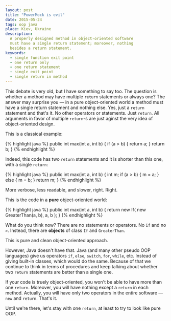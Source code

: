 ```yaml
---
layout: post
title: "PowerMock is evil"
date: 2015-05-24
tags: oop java
place: Kiev, Ukraine
description:
  A properly designed method in object-oriented software
  must have a single return statement; moreover, nothing
  besides a return statement.
keywords:
  - single function exit point
  - one return only
  - one return statement
  - single exit point
  - single return in method
---
```


This debate is very old, but I have something to say too. The question
is whether a method may have multiple `return` statements or always
one? The answer may surprise you &mdash; in a pure object-oriented
world a method must have a single return statement and nothing else.
Yes, just a `return` statement and that's it. No other operators
or statements. Just `return`. All arguments in favor of multiple
`return`-s are just aginst the very idea of object-oriented design.

<!--more-->

This is a classical example:

{% highlight java %}
public int max(int a, int b) {
  if (a > b) {
    return a;
  }
  return b;
}
{% endhighlight %}

Indeed, this code has two `return` statements and it is shorter than this one,
with a single `return`:

{% highlight java %}
public int max(int a, int b) {
  int m;
  if (a > b) {
    m = a;
  } else {
    m = b;
  }
  return m;
}
{% endhighlight %}

More verbose, less readable, and slower, right. Right.

This is the code in a **pure** object-oriented world:

{% highlight java %}
public int max(int a, int b) {
  return new If(
    new GreaterThan(a, b),
    a, b
  );
}
{% endhighlight %}

What do you think now? There are no statements or operators. No `if` and no `>`.
Instead, there are **objects** of class `If` and `GreaterThan`.

This is pure and clean object-oriented approach.

However, Java doesn't have that. Java (and many other pseudo OOP languages)
give us operators `if`, `else`, `switch`, `for`, `while`, etc. Instead
of giving built-in classes, which would do the same. Because of that we continue
to think in terms of procedures and keep talking about whether
two `return` statements are better than a single one.

If your code is truely object-oriented, you won't be able to have more than
one `return`. Moreover, you will have nothing except a `return` in each method.
Actually, you will have only two operators in the entire
software &mdash; `new` and `return`. That's it.

Until we're there, let's stay with one `return`, at least to try to look
like pure OOP.
